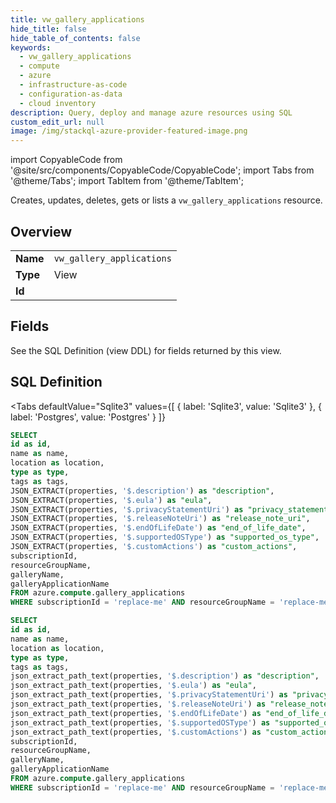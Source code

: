 ```yaml
--- 
title: vw_gallery_applications
hide_title: false
hide_table_of_contents: false
keywords:
  - vw_gallery_applications
  - compute
  - azure
  - infrastructure-as-code
  - configuration-as-data
  - cloud inventory
description: Query, deploy and manage azure resources using SQL
custom_edit_url: null
image: /img/stackql-azure-provider-featured-image.png
---
```


import CopyableCode from '@site/src/components/CopyableCode/CopyableCode';
import Tabs from '@theme/Tabs';
import TabItem from '@theme/TabItem';

Creates, updates, deletes, gets or lists a <code>vw_gallery_applications</code> resource.

## Overview
<table><tbody>
<tr><td><b>Name</b></td><td><code>vw_gallery_applications</code></td></tr>
<tr><td><b>Type</b></td><td>View</td></tr>
<tr><td><b>Id</b></td><td><CopyableCode code="azure.compute.vw_gallery_applications" /></td></tr>
</tbody></table>

## Fields

See the SQL Definition (view DDL) for fields returned by this view.

## SQL Definition

<Tabs
defaultValue="Sqlite3"
values={[
{ label: 'Sqlite3', value: 'Sqlite3' },
{ label: 'Postgres', value: 'Postgres' }
]}
>
<TabItem value="Sqlite3">

```sql
SELECT
id as id,
name as name,
location as location,
type as type,
tags as tags,
JSON_EXTRACT(properties, '$.description') as "description",
JSON_EXTRACT(properties, '$.eula') as "eula",
JSON_EXTRACT(properties, '$.privacyStatementUri') as "privacy_statement_uri",
JSON_EXTRACT(properties, '$.releaseNoteUri') as "release_note_uri",
JSON_EXTRACT(properties, '$.endOfLifeDate') as "end_of_life_date",
JSON_EXTRACT(properties, '$.supportedOSType') as "supported_os_type",
JSON_EXTRACT(properties, '$.customActions') as "custom_actions",
subscriptionId,
resourceGroupName,
galleryName,
galleryApplicationName
FROM azure.compute.gallery_applications
WHERE subscriptionId = 'replace-me' AND resourceGroupName = 'replace-me' AND galleryName = 'replace-me';
```

</TabItem>
<TabItem value="Postgres">

```sql
SELECT
id as id,
name as name,
location as location,
type as type,
tags as tags,
json_extract_path_text(properties, '$.description') as "description",
json_extract_path_text(properties, '$.eula') as "eula",
json_extract_path_text(properties, '$.privacyStatementUri') as "privacy_statement_uri",
json_extract_path_text(properties, '$.releaseNoteUri') as "release_note_uri",
json_extract_path_text(properties, '$.endOfLifeDate') as "end_of_life_date",
json_extract_path_text(properties, '$.supportedOSType') as "supported_os_type",
json_extract_path_text(properties, '$.customActions') as "custom_actions",
subscriptionId,
resourceGroupName,
galleryName,
galleryApplicationName
FROM azure.compute.gallery_applications
WHERE subscriptionId = 'replace-me' AND resourceGroupName = 'replace-me' AND galleryName = 'replace-me';
```

</TabItem>
</Tabs>
